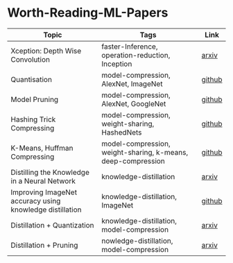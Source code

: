 # Worth-Reading-ML-Papers

Topic | Tags | Link
--|--|--
Xception: Depth Wise Convolution | faster-Inference, operation-reduction, Inception | [arxiv](https://arxiv.org/pdf/1610.02357.pdf)
Quantisation | model-compression, AlexNet, ImageNet | [github](https://github.com/pra-dan/Worth-Reading-ML-Papers/blob/master/some-of-the-papers/6learning-both-weights-and-connections-for-efficient-neural-networks)
Model Pruning | model-compression, AlexNet, GoogleNet | [github](https://github.com/pra-dan/Worth-Reading-ML-Papers/blob/master/some-of-the-papers/7designing-energy-efficient-convolutional-neural-networks-using-energy-aware-pruning)
Hashing Trick Compressing | model-compression, weight-sharing, HashedNets | [github](https://github.com/pra-dan/Worth-Reading-ML-Papers/blob/master/some-of-the-papers/8compressing-neural-networks-with-the-hashing-trick.pdf)
K-Means, Huffman Compressing | model-compression, weight-sharing, k-means, deep-compression | [github](https://github.com/pra-dan/Worth-Reading-ML-Papers/blob/master/some-of-the-papers/9deep-compression-compressing-deep-neural-networks-with-pruning-trained-quantization-and-huffman-coding.pdf)
Distilling the Knowledge in a Neural Network | knowledge-distillation | [arxiv](https://arxiv.org/pdf/1503.02531.pdf) 
Improving ImageNet accuracy using knowledge distillation |knowledge-distillation, ImageNet | [github](https://github.com/pra-dan/Worth-Reading-ML-Papers/blob/master/some-of-the-papers/11self-training-with-noisy-student-improves-imagenet-classification.pdf)
Distillation + Quantization | knowledge-distillation, model-compression | [arxiv](https://arxiv.org/pdf/1802.05668.pdf)
Distillation + Pruning | nowledge-distillation, model-compression | [arxiv](https://arxiv.org/pdf/1801.05787.pdf)
